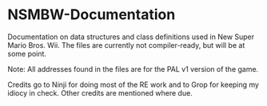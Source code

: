 # NSMBW-Documentation
Documentation on data structures and class definitions used in New Super Mario Bros. Wii. The files are currently not compiler-ready, but will be at some point.

Note: All addresses found in the files are for the PAL v1 version of the game.

Credits go to Ninji for doing most of the RE work and to Grop for keeping my idiocy in check. Other credits are mentioned where due.
